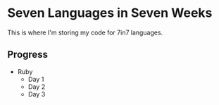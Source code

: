 # Seven Languages in Seven Weeks
This is where I'm storing my code for 7in7 languages.

## Progress
* Ruby
    + Day 1
    + Day 2
    + Day 3

